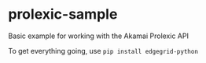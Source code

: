 # prolexic-sample
Basic example for working with the Akamai Prolexic API

To get everything going, use `pip install edgegrid-python`
